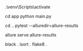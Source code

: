 .\venv\Scripts\activate

cd app
python main.py

cd ..
pytest --alluredir=allure-results

allure serve allure-results


black .
isort .
flake8 .
